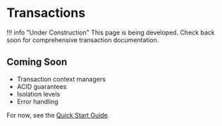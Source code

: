 # Transactions

!!! info "Under Construction"
    This page is being developed. Check back soon for comprehensive transaction documentation.

## Coming Soon

- Transaction context managers
- ACID guarantees
- Isolation levels
- Error handling

For now, see the [Quick Start Guide](../../getting-started/quickstart.md).
